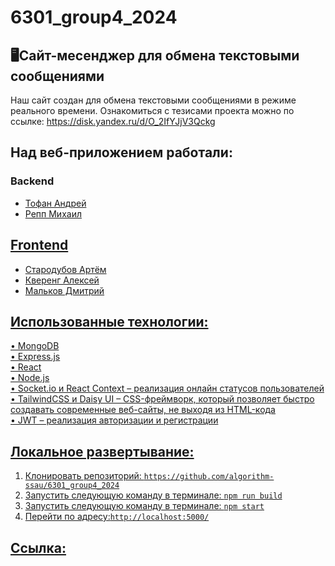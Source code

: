 # 6301_group4_2024
## 🖥Сайт-месенджер для обмена текстовыми сообщениями
Наш сайт создан для обмена текстовыми сообщениями в режиме реального времени.
Ознакомиться с тезисами проекта можно по ссылке: https://disk.yandex.ru/d/O_2IfYJjV3Qckg
## Над веб-приложением работали:
### Backend
- <a href=https://github.com/AndreyTofan>Тофан Андрей<br>
- <a href=https://github.com/ReppMikhail>Репп Михаил<br>
## Frontend
- <a href=https://github.com/ArtemStarodubov>Стародубов Артём<br>
- <a href=https://github.com/alexkvereng>Кверенг Алексей<br>
- <a href=https://github.com/DVMalkov>Мальков Дмитрий<br>
## Использованные технологии:
• MongoDB <br>
• Express.js <br>
• React <br>
• Node.js <br>
• Socket.io и React Context – реализация онлайн статусов пользователей <br>
• TailwindCSS и Daisy UI – CSS-фреймворк, который позволяет быстро создавать современные веб-сайты, не выходя из HTML-кода <br>
• JWT – реализация авторизации и регистрации <br>
## Локальное развертывание:<br>
1. Клонировать репозиторий: `https://github.com/algorithm-ssau/6301_group4_2024`<br>
2. Запустить следующую команду в терминале: `npm run build`<br>
3. Запустить следующую команду в терминале: `npm start`<br>
4. Перейти по адресу:`http://localhost:5000/`
## Ссылка:<br>
